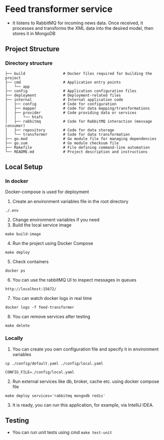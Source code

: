 # Feed transformer service

- It listens to RabbitMQ for incoming news data. Once received, it processes and transforms the XML data into the desired model, then stores it in MongoDB

## Project Structure

### Directory structure

```text
├── build                 # Docker files required for building the project
├── cmd                   # Application entry points
│   └── app
├── config                # Application configuration files
├── deployment            # Deployment-related files
├── internal              # Internal application code
│   ├── config            # Code for configuration
│   ├── mapper            # Code for data mapping/transformations
│   ├── provider          # Code providing data or services
│   │   └── htafc
│   ├── rabbitmq          # Code for RabbitMQ interaction (message consumer)
│   ├── repository        # Code for data storage
│   └── transformer       # Code for data transformation
├── go.mod                # Go module file for managing dependencies
├── go.sum                # Go module checksum file
├── Makefile              # File defining command-line automation
└── README.md             # Project description and instructions
```

## Local Setup

### In docker

Docker-compose is used for deployment

1. Create an environment variables file in the root directory
```text
./.env
```

2. Change environment variables if you need
3. Build the local service image
```text
make build-image
```
4. Run the project using Docker Compose
```text
make deploy
```
5. Check containers
```text
docker ps
```
6. You can use the rabbitMQ UI to inspect messages in queues
```text
http://localhost:15672/
```
7. You can watch docker logs in real time
```text
docker logs -f feed-transformer
```
8. You can remove services after testing
```text
make delete
```

### Locally

1. You can create you own configuration file and specify it in environment variables
```text
cp ./config/default.yaml ./config/local.yaml

CONFIG_FILE=./config/local.yaml
```
2. Run external services like db, broker, cache etc. using docker compose file
```text
make deploy services='rabbitmq mongodb redis'
```
3. It is ready, you can run this application, for example, via IntelliJ IDEA.

## Testing
- You can run unit tests using cmd ```make test-unit```

